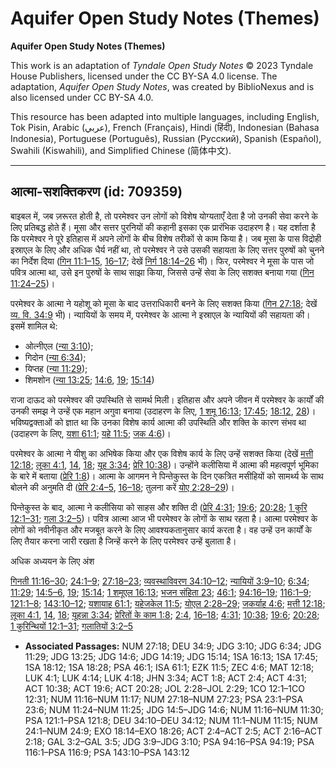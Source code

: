 # Aquifer Open Study Notes (Themes)

**Aquifer Open Study Notes (Themes)**

This work is an adaptation of *Tyndale Open Study Notes* © 2023 Tyndale House Publishers, licensed under the CC BY\-SA 4\.0 license. The adaptation, *Aquifer Open Study Notes*, was created by BiblioNexus and is also licensed under CC BY\-SA 4\.0\.

This resource has been adapted into multiple languages, including English, Tok Pisin, Arabic (عربي), French (Français), Hindi (हिंदी), Indonesian (Bahasa Indonesia), Portuguese (Português), Russian (Русский), Spanish (Español), Swahili (Kiswahili), and Simplified Chinese (简体中文).



--------------------------------

## आत्मा-सशक्तिकरण (id: 709359)

बाइबल में, जब ज़रूरत होती है, तो परमेश्वर उन लोगों को विशेष योग्यताएँ देता है जो उनकी सेवा करने के लिए प्रतिबद्ध होते हैं। मूसा और सत्तर पुरनियों की कहानी इसका एक प्रारंभिक उदाहरण है। यह दर्शाता है कि परमेश्वर ने पूरे इतिहास में अपने लोगों के बीच विशेष तरीकों से काम किया है। जब मूसा के पास विद्रोही इस्राएल के लिए और अधिक धैर्य नहीं था, तो परमेश्वर ने उसे उसकी सहायता के लिए सत्तर पुरुषों को चुनने का निर्देश दिया ([गिन 11:1–15](https://ref.ly/Num11:1-Num11:15), [16–17](https://ref.ly/Num11:16-Num11:17); देखें [निर्ग 18:14–26](https://ref.ly/Exod18:14-Exod18:26) भी)। फिर, परमेश्वर ने मूसा के पास जो पवित्र आत्मा था, उसे इन पुरुषों के साथ साझा किया, जिससे उन्हें सेवा के लिए सशक्त बनाया गया ([गिन 11:24–25](https://ref.ly/Num11:24-Num11:25))।

परमेश्वर के आत्मा ने यहोशू को मूसा के बाद उत्तराधिकारी बनने के लिए सशक्त किया ([गिन 27:18](https://ref.ly/Num27:18); देखें [व्य. वि. 34:9](https://ref.ly/Deut34:9) भी)। न्यायियों के समय में, परमेश्वर के आत्मा ने इस्राएल के न्यायियों की सहायता की। इसमें शामिल थे:

* ओत्नीएल ([न्या 3:10](https://ref.ly/Judg3:10));
* गिदोन ([न्या 6:34](https://ref.ly/Judg6:34));
* यिप्तह ([न्या 11:29](https://ref.ly/Judg11:29));
* शिमशोन ([न्या 13:25](https://ref.ly/Judg13:25); [14:6](https://ref.ly/Judg14:6), [19](https://ref.ly/Judg14:19); [15:14](https://ref.ly/Judg15:14))

राजा दाऊद को परमेश्वर की उपस्थिति से सामर्थ मिली। इतिहास और अपने जीवन में परमेश्वर के कार्यों की उनकी समझ ने उन्हें एक महान अगुवा बनाया (उदाहरण के लिए, [1 शमू 16:13](https://ref.ly/1Sam16:13); [17:45](https://ref.ly/1Sam17:45); [18:12](https://ref.ly/1Sam18:12), [28](https://ref.ly/1Sam18:28))। भविष्यद्वक्ताओं को ज्ञात था कि उनका विशेष कार्य आत्मा की उपस्थिति और शक्ति के कारण संभव था (उदाहरण के लिए, [यशा 61:1](https://ref.ly/Isa61:1); [यहे 11:5](https://ref.ly/Ezek11:5); [जक 4:6](https://ref.ly/Zech4:6))।

परमेश्वर के आत्मा ने यीशु का अभिषेक किया और एक विशेष कार्य के लिए उन्हें सशक्त किया (देखें [मत्ती 12:18](https://ref.ly/Matt12:18); [लूका 4:1](https://ref.ly/Luke4:1), [14](https://ref.ly/Luke4:14), [18](https://ref.ly/Luke4:18); [यूह 3:34](https://ref.ly/John3:34); [प्रेरि 10:38](https://ref.ly/Acts10:38))। उन्होंने कलीसिया में आत्मा की महत्वपूर्ण भूमिका के बारे में बताया ([प्रेरि 1:8](https://ref.ly/Acts1:8))। आत्मा के आगमन ने पिन्तेकुस्त के दिन एकत्रित मसीहियों को सामर्थ्य के साथ बोलने की अनुमति दी ([प्रेरि 2:4–5](https://ref.ly/Acts2:4-Acts2:5), [16–18](https://ref.ly/Acts2:16-Acts2:18); तुलना करें [योए 2:28–29](https://ref.ly/Joel2:28-Joel2:29))।

पिन्तेकुस्त के बाद, आत्मा ने कलीसिया को साहस और शक्ति दी ([प्रेरि 4:31](https://ref.ly/Acts4:31); [19:6](https://ref.ly/Acts19:6); [20:28](https://ref.ly/Acts20:28); [1 कुरि 12:1–31](https://ref.ly/1Cor12:1-1Cor12:31); [गला 3:2–5](https://ref.ly/Gal3:2-Gal3:5))। पवित्र आत्मा आज भी परमेश्वर के लोगों के साथ रहता है। आत्मा परमेश्वर के लोगों को नवीनीकृत और मजबूत करने के लिए आवश्यकतानुसार कार्य करता है। वह उन्हें उन कार्यों के लिए तैयार करना जारी रखता है जिन्हें करने के लिए परमेश्वर उन्हें बुलाता है।

अधिक अध्ययन के लिए अंश

[गिनती 11:16–30](https://ref.ly/Num11:16-Num11:30); [24:1–9](https://ref.ly/Num24:1-Num24:9); [27:18–23](https://ref.ly/Num27:18-Num27:23); [व्यवस्थाविवरण 34:10–12](https://ref.ly/Deut34:10-Deut34:12); [न्यायियों 3:9–10](https://ref.ly/Judg3:9-Judg3:10); [6:34](https://ref.ly/Judg6:34); [11:29](https://ref.ly/Judg11:29); [14:5–6](https://ref.ly/Judg14:5-Judg14:6), [19](https://ref.ly/Judg14:19); [15:14](https://ref.ly/Judg15:14); [1 शमूएल 16:13](https://ref.ly/1Sam16:13); [भजन संहिता 23](https://ref.ly/Ps23:1-Ps23:6); [46:1](https://ref.ly/Ps46:1); [94:16–19](https://ref.ly/Ps94:16-Ps94:19); [116:1–9](https://ref.ly/Ps116:1-Ps116:9); [121:1–8](https://ref.ly/Ps121:1-Ps121:8); [143:10–12](https://ref.ly/Ps143:10-Ps143:12); [यशायाह 61:1](https://ref.ly/Isa61:1); [यहेजकेल 11:5](https://ref.ly/Ezek11:5); [योएल 2:28–29](https://ref.ly/Joel2:28-Joel2:29); [जकर्याह 4:6](https://ref.ly/Zech4:6); [मत्ती 12:18](https://ref.ly/Matt12:18); [लूका 4:1](https://ref.ly/Luke4:1), [14](https://ref.ly/Luke4:14), [18](https://ref.ly/Luke4:18); [यूहन्ना 3:34](https://ref.ly/John3:34); [प्रेरितों के काम 1:8](https://ref.ly/Acts1:8); [2:4](https://ref.ly/Acts2:4), [16–18](https://ref.ly/Acts2:16-Acts2:18); [4:31](https://ref.ly/Acts4:31); [10:38](https://ref.ly/Acts10:38); [19:6](https://ref.ly/Acts19:6); [20:28](https://ref.ly/Acts20:28); [1 कुरिन्थियों 12:1–31](https://ref.ly/1Cor12:1-1Cor12:31); [गलातियों 3:2–5](https://ref.ly/Gal3:2-Gal3:5)

* **Associated Passages:** NUM 27:18; DEU 34:9; JDG 3:10; JDG 6:34; JDG 11:29; JDG 13:25; JDG 14:6; JDG 14:19; JDG 15:14; 1SA 16:13; 1SA 17:45; 1SA 18:12; 1SA 18:28; PSA 46:1; ISA 61:1; EZK 11:5; ZEC 4:6; MAT 12:18; LUK 4:1; LUK 4:14; LUK 4:18; JHN 3:34; ACT 1:8; ACT 2:4; ACT 4:31; ACT 10:38; ACT 19:6; ACT 20:28; JOL 2:28–JOL 2:29; 1CO 12:1–1CO 12:31; NUM 11:16–NUM 11:17; NUM 27:18–NUM 27:23; PSA 23:1–PSA 23:6; NUM 11:24–NUM 11:25; JDG 14:5–JDG 14:6; NUM 11:16–NUM 11:30; PSA 121:1–PSA 121:8; DEU 34:10–DEU 34:12; NUM 11:1–NUM 11:15; NUM 24:1–NUM 24:9; EXO 18:14–EXO 18:26; ACT 2:4–ACT 2:5; ACT 2:16–ACT 2:18; GAL 3:2–GAL 3:5; JDG 3:9–JDG 3:10; PSA 94:16–PSA 94:19; PSA 116:1–PSA 116:9; PSA 143:10–PSA 143:12

